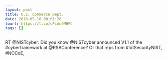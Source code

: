 ```yaml
---
layout: post
title: U.S. Commerce Dept.
date: 2018-05-10 00:01:20
tourl: https://t.co/uPiAu9MHPC
tags: []
---
```

RT @NISTcyber: Did you know @NISTcyber announced V1.1 of the #cyberframework at @RSAConference? Or that reps from #IotSecurityNIST, #NCCoE,